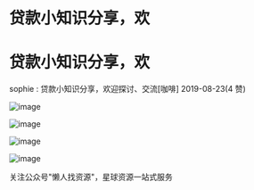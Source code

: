 # 贷款小知识分享，欢

# 贷款小知识分享，欢

sophie : 贷款小知识分享，欢迎探讨、交流[咖啡] 2019-08-23(4 赞)

![image](img/Image_0201.png)

![image](img/Image_0211.png)

![image](img/Image_0221.png)

![image](img/Image_0231.png)

关注公众号"懒人找资源"，星球资源一站式服务